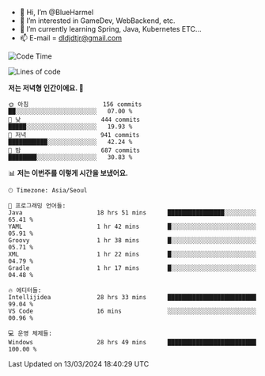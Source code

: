 - 👋 Hi, I’m @BlueHarmel
- 👀 I’m interested in GameDev, WebBackend, etc.
- 🌱 I’m currently learning Spring, Java, Kubernetes ETC...
- 📫 E-mail = dldjdtjr@gmail.com
  <!--START_SECTION:waka-->
![Code Time](http://img.shields.io/badge/Code%20Time-476%20hrs%2035%20mins-blue)

![Lines of code](https://img.shields.io/badge/%EC%A0%80%EB%8A%94%20%EC%97%AC%ED%83%9C%EA%B9%8C%EC%A7%80%20-39.8%20million%20%EC%A4%84%EC%9D%98%20%EC%BD%94%EB%93%9C%EB%A5%BC%20%EC%9E%91%EC%84%B1%ED%96%88%EC%96%B4%EC%9A%94.-blue)

**저는 저녁형 인간이에요. 🦉** 

```text
🌞 아침                     156 commits         ██░░░░░░░░░░░░░░░░░░░░░░░   07.00 % 
🌆 낮　                     444 commits         █████░░░░░░░░░░░░░░░░░░░░   19.93 % 
🌃 저녁                     941 commits         ███████████░░░░░░░░░░░░░░   42.24 % 
🌙 밤　                     687 commits         ████████░░░░░░░░░░░░░░░░░   30.83 % 
```


📊 **저는 이번주를 이렇게 시간을 보냈어요.** 

```text
🕑︎ Timezone: Asia/Seoul

💬 프로그래밍 언어들: 
Java                     18 hrs 51 mins      ████████████████░░░░░░░░░   65.41 % 
YAML                     1 hr 42 mins        █░░░░░░░░░░░░░░░░░░░░░░░░   05.91 % 
Groovy                   1 hr 38 mins        █░░░░░░░░░░░░░░░░░░░░░░░░   05.71 % 
XML                      1 hr 22 mins        █░░░░░░░░░░░░░░░░░░░░░░░░   04.79 % 
Gradle                   1 hr 17 mins        █░░░░░░░░░░░░░░░░░░░░░░░░   04.48 % 

🔥 에디터들: 
Intellijidea             28 hrs 33 mins      █████████████████████████   99.04 % 
VS Code                  16 mins             ░░░░░░░░░░░░░░░░░░░░░░░░░   00.96 % 

💻 운영 체제들: 
Windows                  28 hrs 49 mins      █████████████████████████   100.00 % 
```


 Last Updated on 13/03/2024 18:40:29 UTC
<!--END_SECTION:waka-->
<!---
BlueHarmel/BlueHarmel is a ✨ special ✨ repository because its `README.md` (this file) appears on your GitHub profile.
You can click the Preview link to take a look at your changes.
--->

